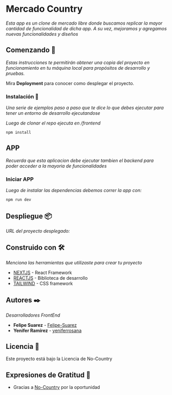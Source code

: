 # Mercado Country

_Esta app es un clone de mercado libre donde buscamos replicar la mayor cantidad de funcionalidad de dicha app. A su vez, mejoramos y agregamos nuevas funcionalidades y diseños_

## Comenzando 🚀

_Estas instrucciones te permitirán obtener una copia del proyecto en funcionamiento en tu máquina local para propósitos de desarrollo y pruebas._

Mira **Deployment** para conocer como desplegar el proyecto.

### Instalación 🔧

_Una serie de ejemplos paso a paso que te dice lo que debes ejecutar para tener un entorno de desarrollo ejecutandose_

_Luego de clonar el repo ejecuta en /frontend_

```
npm install
```

## APP

_Recuerda que esta aplicacion debe ejecutar tambien el backend para poder acceder a la mayoria de funcionalidades_

### Iniciar APP

_Luego de instalar las dependencias debemos correr la app con:_

```
npm run dev
```

## Despliegue 📦

_URL del proyecto desplegado:_

## Construido con 🛠️

_Menciona las herramientas que utilizaste para crear tu proyecto_

- [NEXTJS](https://nextjs.org/) - React Framework
- [REACTJS](https://es.react.dev/) - Biblioteca de desarrollo
- [TAILWIND](https://tailwindcss.com/) - CSS framework

## Autores ✒️

_Desarrolladores FrontEnd_

- **Felipe Suarez** - [Felipe-Suarez](https://github.com/Felipe-Suarez)
- **Yenifer Ramírez** - [yeniferrosana](https://github.com/yeniferrosana)

## Licencia 📄

Este proyecto está bajo la Licencia de No-Country

## Expresiones de Gratitud 🎁

- Gracias a [No-Country](https://github.com/No-Country) por la oportunidad
